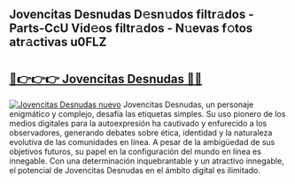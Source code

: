 ## Jovencitas Desnudas D𝚎sn𝚞dos filtr𝚊dos - Parts-CcU Vid𝚎os filtr𝚊dos - N𝚞evas f𝚘tos atr𝚊ctivas u0FLZ

# <h2><a href="http://mb2i6h.tromn.icu/?c=Jovencitas+Desnudas">🔗👉👉👉 Jovencitas Desnudas 🔗🔗</a></h2>

[![Jovencitas Desnudas nuevo](https://i.imgur.com/pEAQMta.gif)](http://mb2i6h.tromn.icu/?c=Jovencitas+Desnudas)
Jovencitas Desnudas, un personaje enigmático y complejo, desafía las etiquetas simples. Su uso pionero de los medios digitales para la autoexpresión ha cautivado y enfurecido a los observadores, generando debates sobre ética, identidad y la naturaleza evolutiva de las comunidades en línea. A pesar de la ambigüedad de sus objetivos futuros, su papel en la configuración del mundo en línea es innegable. Con una determinación inquebrantable y un atractivo innegable, el potencial de Jovencitas Desnudas en el ámbito digital es ilimitado.
